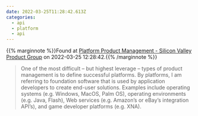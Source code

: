 ```yaml
---
date: 2022-03-25T11:28:42.613Z
categories:
  - api
  - platform
  - api
---
```

{{% marginnote %}}Found at [Platform Product Management - Silicon Valley Product Group](https://svpg.com/platform-product-management/) on 2022-03-25 12:28:42.{{% /marginnote %}}

> One of the most difficult – but highest leverage – types of product management is to define successful platforms. By platforms, I am referring to foundation software that is used by application developers to create end-user solutions. Examples include operating systems (e.g. Windows, MacOS, Palm OS), operating environments (e.g. Java, Flash), Web services (e.g. Amazon’s or eBay’s integration API’s), and game developer platforms (e.g. XNA).


